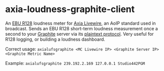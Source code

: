 axia-loudness-graphite-client
=============================

An <a href = "https://tech.ebu.ch/docs/events/ibc11-ebutechnical/presentations/ibc11_10things_r128.pdf">EBU R128</a> loudness meter for <a href = "http://www.axiaaudio.com/livewire">Axia Livewire</a>, an AoIP standard used in broadcast. Sends an EBU R128 short-term loudness measurement once a second to your <a href = "http://graphite.readthedocs.org/en/latest/overview.html">Graphite</a> server via its <a href = "http://graphite.readthedocs.org/en/latest/feeding-carbon.html#the-plaintext-protocol">plaintext protocol</a>. Very useful for R128 logging, or building a loudness dashboard.

Correct usage: `axialufsgraphite <MC Livewire IP> <Graphite Server IP> <Graphite Metric Name>`

Example: `axialufsgraphite 239.192.2.169 127.0.0.1 Studio442PGM`
